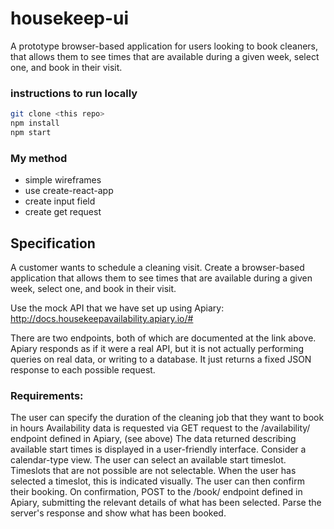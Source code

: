# housekeep-ui

A prototype browser-based application for users looking to book cleaners, that allows them to see times that are available during a given week, select one, and book in their visit.

### instructions to run locally
```bash
git clone <this repo>
npm install
npm start
```

### My method
- simple wireframes
- use create-react-app
- create input field
- create get request

## Specification

A customer wants to schedule a cleaning visit. Create a browser-based application that allows them to see times that are available during a given week, select one, and book in their visit.

Use the mock API that we have set up using Apiary:
http://docs.housekeepavailability.apiary.io/#

There are two endpoints, both of which are documented at the link above. Apiary responds as if it were a real API, but it is not actually performing queries on real data, or writing to a database. It just returns a fixed JSON response to each possible request.

### Requirements:
The user can specify the duration of the cleaning job that they want to book in hours
Availability data is requested via GET request to the /availability/ endpoint defined in Apiary, (see above)
The data returned describing available start times is displayed in a user-friendly interface. Consider a calendar-type view.
The user can select an available start timeslot. Timeslots that are not possible are not selectable.
When the user has selected a timeslot, this is indicated visually.
The user can then confirm their booking. On confirmation, POST to the /book/ endpoint defined in Apiary, submitting the relevant details of what has been selected.
Parse the server's response and show what has been booked.